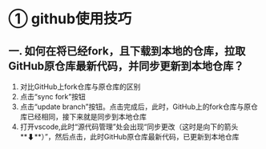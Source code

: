 # ① github使用技巧

## 一. 如何在将已经fork，且下载到本地的仓库，拉取GitHub原仓库最新代码，并同步更新到本地仓库？

1. 对比GitHub上fork仓库与原仓库的区别
2. 点击“sync fork”按钮
3. 点击“update branch”按钮。点击完成后，此时，GitHub上的fork仓库与原仓库已经相同，接下来就是同步到本地仓库
4. 打开vscode,此时“源代码管理”处会出现“同步更改（这时是向下的箭头**⬇**）”，然后点击，此时GitHub原仓库最新代码，已更新到本地仓库


